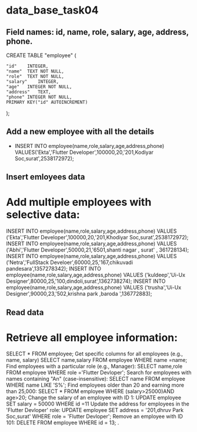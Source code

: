 # data_base_task04

## Field names: id, name, role, salary, age, address, phone.
CREATE TABLE "employee" (

	"id"	INTEGER,
	"name"	TEXT NOT NULL,
	"role"	TEXT NOT NULL,
	"salary"	INTEGER,
	"age"	INTEGER NOT NULL,
	"address"	TEXT,
	"phone"	INTEGER NOT NULL,
	PRIMARY KEY("id" AUTOINCREMENT)

);
 
## Add a new employee with all the details
- INSERT INTO employee(name,role,salary,age,address,phone) VALUES('Ekta','Flutter Developer',100000,20,'201,Kodiyar  Soc,surat',2538172972);


## Insert emloyees data
# Add multiple employees with selective data:

INSERT INTO employee(name,role,salary,age,address,phone) VALUES ('Ekta','Flutter Developer',100000,20,'201,Khodiyar Soc,surat',2538172972);
INSERT INTO employee(name,role,salary,age,address,phone) VALUES ('Abhi','Flutter Developer',50000,21,'6501,shanti nagar , surat' , 361728134);
INSERT INTO employee(name,role,salary,age,address,phone) VALUES ('Netra','FullStack Develoer',60000,25,'167,chikuvadi pandesara',1357278342);
INSERT INTO employee(name,role,salary,age,address,phone) VALUES ('kuldeep','Ui-Ux Designer',80000,25,'100,dindoli,surat',1362738274);
INSERT INTO employee(name,role,salary,age,address,phone) VALUES ('trusha','Ui-Ux Designer',90000,23,'502,krishna park ,baroda ',136772883);
 
## Read data
# Retrieve all employee information:
  SELECT * FROM   employee;
 Get specific columns for all employees (e.g., name, salary)
 SELECT  name,salary FROM employee WHERE name =name;
 Find employees with a particular role (e.g., Manager):
 SELECT  name,role FROM employee WHERE role ='Flutter Devloper';
 Search for employees with names containing "An" (case-insensitive):
 SELECT  name FROM employee WHERE name LIKE 'S%';
 Find employees older than 20 and earning more than 25,000:
 SELECT * FROM employee WHERE  (salary>25000)AND age>20;
 Change the salary of an employee with ID 1:
 UPDATE employee
 SET salary = 50000
 WHERE id =11
 Update the address for employees in the 'Flutter Devloper' role:
 UPDATE employee SET address = '201,dhruv Park Soc,surat' WHERE role  = 'Flutter Devloper';
 Remove an employee with ID 101:
 DELETE FROM employee WHERE id = 13;
.
